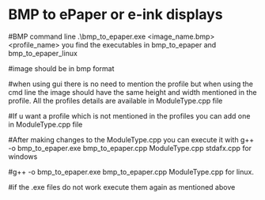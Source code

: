 # BMP to ePaper or e-ink displays

#BMP command line 
.\bmp_to_epaper.exe <image_name.bmp> <profile_name>  you find the executables in bmp_to_epaper and bmp_to_epaper_linux




#image should be in bmp format


#when using gui there is no need to mention the profile but when using the cmd line the image should have the same height and width mentioned in the profile. All the profiles details are available in ModuleType.cpp file 


#If u want a profile which is not mentioned in the profiles you can add one in ModuleType.cpp file


#After making changes to the ModuleType.cpp you can execute it with g++ -o bmp_to_epaper.exe bmp_to_epaper.cpp ModuleType.cpp stdafx.cpp for windows

#g++ -o bmp_to_epaper.exe bmp_to_epaper.cpp ModuleType.cpp for linux.

#if the .exe files do not work execute them again as mentioned above 





